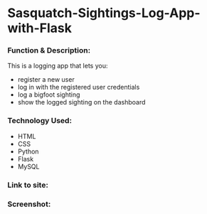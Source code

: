 # Sasquatch-Sightings-Log-App-with-Flask

<h3>Function & Description:</h3>
This is a logging app that lets you:

- register a new user
- log in with the registered user credentials
- log a bigfoot sighting
- show the logged sighting on the dashboard


<h3>Technology Used:</h3>

- HTML
- CSS
- Python
- Flask
- MySQL 

<h3>Link to site:</h3>



<h3>Screenshot:</h3>
